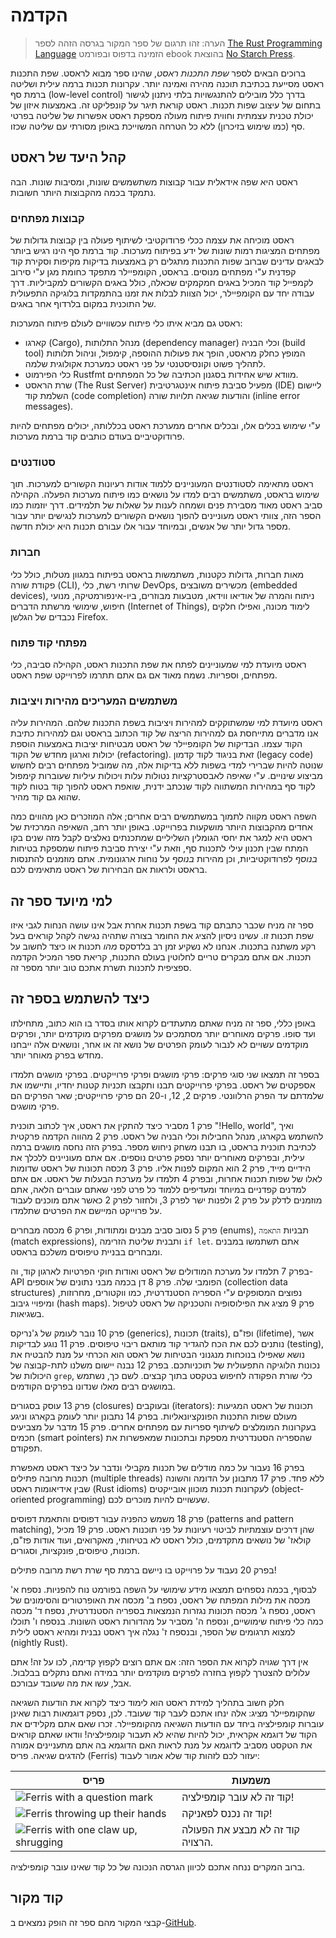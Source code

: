 # הקדמה

> הערה: זהו תרגום של ספר המקור בגרסה הזהה לספר [The Rust Programming Language][nsprust] הזמינה בדפוס ובפורמט ebook בהוצאת [No Starch Press][nsp].

ברוכים הבאים לספר *שפת התכנות ראסט*, שהינו ספר מבוא לראסט. שפת התכנות ראסט מסייעת בכתיבת תוכנה מהירה ואמינה יותר. עקרונות תכנות ברמה עילית ושליטה ברמת סף (low-level control) בדרך כלל מובילים להתנגשויות בלתי ניתנון לגישור בתחום של עיצוב שפות תכנות. ראסט קוראת תיגר על קונפליקט זה. באמצעות איזון של יכולת טכנית עצמתית וחווית פיתוח מעולה מספקת ראסט אפשרות של שליטה בפרטי סף (כמו שימוש בזיכרון) ללא כל הטרחה המשוייכת באופן מסורתי עם שליטה שכזו.

## קהל היעד של ראסט

ראסט היא שפה אידאלית עבור קבוצות משתשמשים שונות, ומסיבות שונות. הבה נתמקד בכמה מהקבוצות היותר חשובות.

### קבוצות מפתחים

ראסט מוכיחה את עצמה ככלי פרודוקטיבי לשיתוף פעולה בין קבוצות גדולות של מפתחים המציגות רמות שונות של ידע בפיתוח מערכות. קוד ברמת סף הינו רגיש ביותר לבאגים עדינים שברוב שפות התכנות מתגלים רק באמצעות בדיקות מקיפות וסקירת קוד קפדנית ע"י מפתחים מנוסים. בראסט, הקומפיילר מתפקד כחומת מגן ע"י סירוב לקמפייל קוד המכיל באגים חמקמקים שכאלה, כולל באגים הקשורים למקביליות. דרך עבודה יחד עם הקומפיילר, יכול הצוות לבלות את זמנו בהתמקדות בלוגיקה התפעולית של התוכנית במקום בלרדוף אחר באגים.

ראסט גם מביא איתו כלי פיתוח עכשוויים לעולם פיתוח המערכות:

* קארגו (Cargo), מנהל התלותות (dependency manager) וכלי הבניה (build tool) המופץ כחלק מראסט, הופך את פעולות ההוספה, קימפול, וניהול תלותות לתהליך פשוט וקונסיסטנטי על פני ראסט כמערכת אקולוגית שלמה.
* כלי הפירמוט Rustfmt מוודא שיש אחידות בסגנון הכתיבה של כל המפתחים.
* שרת הראסט (The Rust Server) מפעיל סביבת פיתוח אינטגרטיבית (IDE) ליישום השלמת קוד (code completion) והודעות שגיאה תלויות שורה (inline error messages).

ע"י שימוש בכלים אלו, ובכלים אחרים ממערכת ראסט בכללותה, יכולים מפתחים להיות פרודוקטיביים בעודם כותבים קוד ברמת מערכות.

### סטודנטים

ראסט מתאימה לסטודנטים המעוניינים ללמוד אודות רעיונות הקשורים למערכות. תוך שימוש בראסט, משתמשים רבים למדו על נושאים כמו פיתוח מערכות הפעלה. הקהילה סביב ראסט מאוד מסבירת פנים ושמחה לענות על שאלות של תלמידים. דרך יוזמות כמו הספר הזה, צוותי ראסט מעוניינים להפוך נושאים הקשורים למערכות לנגישים יותר עבור מספר גדול יותר של אנשים, ובמיוחד עבור אלו עבורם תכנות היא יכולת חדשה.

### חברות

מאות חברות, גדולות כקטנות, משתמשות בראסט בפיתוח במגוון מטלות, כולל כלי פקודת שורה (CLI), שרותי רשת, כלי DevOps, מכשירים משובצים (embedded devices), ניתוח והמרה של אודיאו ווידאו, מטבעות מבוזרים, ביו-אינפורמטיקה, מנועי חיפוש, שימושי מרשתת הדברים (Internet of Things), לימוד מכונה, ואפילו חלקים נכבדים של הגלשן Firefox.

### מפתחי קוד פתוח

ראסט מיועדת למי שמעוניינים לפתח את שפת התכנות ראסט, הקהילה סביבה, כלי מפתחים, וספריות. נשמח מאוד אם גם אתם תתרמו לפרוייקט שפת ראסט.

### משתמשים המעריכים מהירות ויציבות

ראסט מיועדת למי שמשתוקקים למהירות ויציבות בשפת התכנות שלהם. המהירות עליה אנו מדברים מתייחסת גם למהירות הריצה של קוד הכתוב בראסט וגם למהירות כתיבת הקוד עצמו. הבדיקות של הקומפיילר של ראסט מבטיחות יציבות באמצעות הוספת יכולות וארגון מחדש של הקוד (refactoring). זאת בניגוד לקוד קדמון (legacy code) שנוטה להיות שברירי למדי בשפות ללא בדיקות אלה, מה שמוביל מפתחים רבים לחשוש מביצוע שינויים. ע"י שאיפה לאבסטרקציות נטולות עלות ויכולות עיליות שעוברות קימפול לקוד סף במהירות המשתווה לקוד שנכתב ידנית, שואפת ראסט להפוך קוד בטוח לקוד שהוא גם קוד מהיר.

השפה ראסט מקווה לתמוך במשתמשים רבים אחרים; אלה המוזכרים כאן מהווים כמה אחדים מהקבוצות היותר מושקעות בפרוייקט. באופן יותר רחב, השאיפה המרכזית של ראסט היא למגר את יחסי הגומלין השליליים שמתכנתים נאלצים לקבל מזה שנים בקו המתח שבין תכנון עילי לתכנות סף, וזאת ע"י יצירת סביבת פיתוח שמספקת בטיחות *בנוסף* לפרודוקטיביות, וכן מהירות *בנוסף* על נוחות ארגונומית. אתם מוזמנים להתנסות בראסט ולראות אם הבחירות של ראסט מתאימים לכם.

## למי מיועד ספר זה

ספר זה מניח שכבר כתבתם קוד בשפת תכנות אחרת אבל אינו עושה הנחות לגבי איזו שפת תכנות זו. עשינו ניסיון להציג את החומר בצורה שתהיה נגישה לקהל קוראים בעל רקע משתנה בתכנות. אנחנו לא נשקיע זמן רב בלדסקס *מהו* תכנות או כיצד לחשוב על תכנות. אם אתם מבקרים טריים לחלוטין בעולם התכנות, קריאת ספר המכיל הקדמה ספציפית לתכנות תשרת אתכם טוב יותר מספר זה.

## כיצד להשתמש בספר זה

באופן כללי, ספר זה מניח שאתם מתעתדים לקרוא אותו בסדר בו הוא כתוב, מתחילתו ועד סופו. פרקים מאוחרים יותר מסתמכים על מושגים מפרקים מוקדמים יותר, ופרקים מוקדמים עשויים לא לנבור לעומק הפרטים של נושא זה או אחר, ונושאים אלה ייבחנו מחדש בפרק מאוחר יותר.

בספר זה תמצאו שני סוגי פרקים: פרקי מושגים ופרקי פרוייקטים. בפרקי מושגים תלמדו אספקטים של ראסט. בפרקי פרוייקטים תבנו ותקבצו תכניות קטנות יחדיו, ותיישמו את שלמדתם עד הפרק הרלוונטי. פרקים 2, 12, ו-20 הם פרקי פרוייקטים; שאר הפרקים הם פרקי מושגים.

פרק 1 מסביר כיצד להתקין את ראסט, איך לכתוב תוכנית "!Hello, world", ואיך להשתמש בקארגו, מנהל החבילות וכלי הבניה של ראסט. פרק 2 מהווה הקדמה פרקטית לכתיבת תוכנית בראסט, בו תבנו משחק ניחוש מספר. בפרק הזה נחסה מושגים ברמה עילית, ובפרקים מאוחרים יותר נספק פרטים נוספים. אם אתם מעוניינים ללכלך את הידיים מייד, פרק 2 הוא המקום לפנות אליו. פרק 3 מכסה תכונות של ראסט שדומות לאלו של שפות תכנות אחרות, ובפרק 4 תלמדו על מערכת הבעלות של ראסט. אם אתם למדנים קפדניים במיוחד ומעדיפים ללמוד כל פרט לפני שאתם עוברים הלאה, אתם מוזמנים לדלק על פרק 2 ולפנות ישר לפרק 3, ולחזור לפרק 2 כאשר אתם מוכנים לעבוד על פרוייקט המיישם את הפרטים שתלמדו.

פרק 5 נסוב סביב מבנים ומתודות, ופרק 6 מכסה מבחרים (enums), תבניות `התאמה` (match expressions), ותבנית שליטת הזרימה `if let`. אתם תשתמשו במבנים ומבחרים בבניית טיפוסים משלכם בראסט.

בפרק 7 תלמדו על מערכת המודולים של ראסט ואודות חוקי הפרטיות לארגון קוד, וה-API הפומבי שלה. פרק 8 דן בכמה מבני נתונים של אוספים (collection data structures) נפוצים המסופקים ע"י הספריה הסטנדרטית, כמו ווקטורים, מחרוזות, ומיפויי גיבוב (hash maps). פרק 9 מציג את הפילוסופיה והטכניקה של ראסט לטיפול בשגיאות.

פרק 10 נובר לעומק של ג'נריקס (generics), תכונות (traits), ופז"ם (lifetime), אשר נותנים לכם את הכח להגדיר קוד מותאם ריבוי טיפוסים. פרק 11 נוגע לבדיקות (testing), נושא שאפילו בנוכחות מנגנוני הבטיחות של ראסט הוא הכרחי על מנת להבטיח את נכונות הלוגיקה התפעולית של תוכניותכם. בפרק 12 נבנה יישום משלנו לתת-קבוצה של היכולות של `grep`, כלי שורת הפקודה לחיפוש בטקסט בתוך קבצים. לשם כך, נשתמש במושגים רבים מאלו שנדונו בפרקים הקודמים.

פרק 13 עוסק בסגורים (closures) ובעוקבים (iterators): תכונות של ראסט המגיעות מעולם שפות התכנות הפונקציונאליות. בפרק 14 נתבונן יותר לעומק בקארגו וניגע בעקרונות המומלצים לשיתוף ספריות עם מפתחים אחרים. פרק 15 מדבר על מצביעים חכמים (smart pointers) שהספריה הסטנדרטית מספקת ובתכונות שמאפשרות את תפקודם.

בפרק 16 נעבור על כמה מודלים של תכנות מקבילי ונדבר על כיצד ראסט מאפשרת תכנות מרובה פתילים (multiple threads) ללא פחד. פרק 17 מתבונן על הדומה והשונה שבין אידיאומות ראסט (Rust idioms) לעקרונות תכנות מוכוון אובייקטים (object-oriented programming) שעשויים להיות מוכרים לכם.

פרק 18 משמש כהפניה עבור דפוסים והתאמת דפוסים (patterns and pattern matching), שהן דרכים עוצמתיות לביטוי רעיונות על פני תוכנות ראסט. פרק 19 מכיל קולאז' של נושאים מתקדמים, כולל ראסט לא בטיחותי, מאקרואים, ועוד אודות פז"ם, תכונות, טיפוסים, פונקציות, וסגורים.

בפרק 20 נעבוד על פרוייקט בו ניישם ברמת סף שרת רשת מרובה פתילים!

לבסוף, בכמה נספחים תמצאו מידע שימושי על השפה בפורמט נוח להפניות. נספח א' מכסה את מילות המפתח של ראסט, נספח ב' מכסה את האופרטורים והסימונים של ראסט, נספח ג' מכסה תכונות נגזרות הנמצאות בספריה הסטנדרטית, נספח ד' מכסה כמה כלי פיתוח שימושיים, ונספח ה' מסביר על מהדורות ראסט השונות. בנספח ו' תוכלו למצוא תרגומים של הספר, ובנספח ז' נגלה איך ראסט נבנית ומהיא ראסט לילית (nightly Rust).

אין דרך שגויה לקרוא את הספר הזה: אם אתם רוצים לקפוץ קדימה, לכו על זה! אתם עלולים להצטרך לקפוץ בחזרה לפרקים מוקדמים יותר במידה ואתם נתקלים בבלבול. אבל, עשו את מה שעובד עבורכם.

<span id="ferris"></span>

חלק חשוב בתהליך למידת ראסט הוא לימוד כיצד לקרוא את הודעות השגיאה שהקומפיילר מציג: אלה ינחו אתכם לעבר קוד שעובד. לכן, נספק דוגמאות רבות שאינן עוברות קומפילציה ביחד עם הודעות השגיאה מהקומפיילר. זכרו שאם אתם מקלידים את הקוד של דוגמא אקראית, יכול להיות שהיא לא תעבור קומפילציה! וודאו שאתם קוראים את הטקסט מסביב לדוגמא על מנת לראות האם הדוגמא בה אתם מתעניינים אמורה להדגים שגיאה. פריס (Ferris) יעזור לכם לזהות קוד שלא אמור לעבוד:

| פריס                                                                                                                               | משמעות                           |
| ---------------------------------------------------------------------------------------------------------------------------------- | -------------------------------- |
| <img src="img/ferris/does_not_compile.svg" class="ferris-explain" alt="Ferris with a question mark" />            | קוד זה לא עובר קומפילציה!        |
| <img src="img/ferris/panics.svg" class="ferris-explain" alt="Ferris throwing up their hands" />                   | קוד זה נכנס לפאניקה!             |
| <img src="img/ferris/not_desired_behavior.svg" class="ferris-explain" alt="Ferris with one claw up, shrugging" /> | קוד זה לא מבצע את הפעולה הרצויה. |

ברוב המקרים ננחה אתכם לכיוון הגרסה הנכונה של כל קוד שאינו עובר קומפילציה.

## קוד מקור

קבצי המקור מהם ספר זה הופק נמצאים ב-[GitHub][book].

[nsprust]: https://nostarch.com/rust
[nsp]: https://nostarch.com/

[book]: https://github.com/IttayWeiss/rustbook-heb
